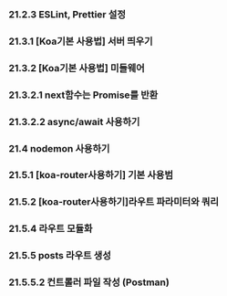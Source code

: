 ### 21.2.3 ESLint, Prettier 설정

### 21.3.1 [Koa기본 사용법] 서버 띄우기

### 21.3.2 [Koa기본 사용법] 미들웨어

### 21.3.2.1 next함수는 Promise를 반환

### 21.3.2.2 async/await 사용하기

### 21.4 nodemon 사용하기

### 21.5.1 [koa-router사용하기] 기본 사용범

### 21.5.2 [koa-router사용하기]라우트 파라미터와 쿼리

### 21.5.4 라우트 모듈화

### 21.5.5 posts 라우트 생성

### 21.5.5.2 컨트롤러 파일 작성 (Postman)
